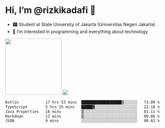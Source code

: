 # Hi, I’m @rizkikadafi 👋
- 🏙 Student at State University of Jakarta (Universitas Negeri Jakarta)
- 👀 I’m interested in programming and everything about technology
<img height="180em" src="https://github-readme-stats.vercel.app/api?username=rizkikadafi&show_icons=true&hide_border=true&&count_private=true&include_all_commits=true" />
<img src="https://github-readme-stats.vercel.app/api/top-langs/?username=rizkikadafi&show_icons=true&hide_border=true&&count_private=true&include_all_commits=true" />

<!--START_SECTION:waka-->

```txt
Kotlin            17 hrs 53 mins  ██████████████████▒░░░░░░   73.09 %
TypeScript        5 hrs 25 mins   █████▓░░░░░░░░░░░░░░░░░░░   22.18 %
Java Properties   16 mins         ▒░░░░░░░░░░░░░░░░░░░░░░░░   01.11 %
Markdown          12 mins         ▒░░░░░░░░░░░░░░░░░░░░░░░░   00.86 %
JSON              9 mins          ░░░░░░░░░░░░░░░░░░░░░░░░░   00.62 %
```

<!--END_SECTION:waka-->

<!---
rizkikadafi/rizkikadafi is a ✨ special ✨ repository because its `README.md` (this file) appears on your GitHub profile.
You can click the Preview link to take a look at your changes.
--->

